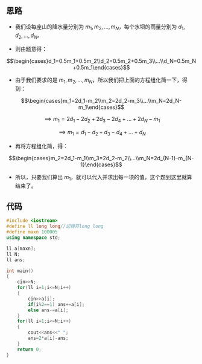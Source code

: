 ## 思路
 
- 我们设每座山的降水量分别为 $m_1,m_2,...,m_N$，每个水坝的雨量分别为 $d_1,d_2,...,d_N$。

- 则由题意得：

$$\begin{cases}d_1=0.5m_1+0.5m_2\\d_2=0.5m_2+0.5m_3\\...\\d_N=0.5m_N+0.5m_1\end{cases}$$

- 由于我们要求的是 $m_1,m_2,...,m_N$，所以我们把上面的方程组化简一下，得到：

$$\begin{cases}m_1=2d_1-m_2\\m_2=2d_2-m_3\\...\\m_N=2d_N-m_1\end{cases}$$

$$\implies m_1=2d_1-2d_2+2d_3-2d_4+...+2d_N-m_1$$

$$\implies m_1=d_1-d_2+d_3-d_4+...+d_N$$

- 再将方程组化简，得：

$$\begin{cases}m_2=2d_1-m_1\\m_3=2d_2-m_2\\...\\m_N=2d_{N-1}-m_{N-1}\end{cases}$$

- 所以，只要我们算出 $m_1$，就可以代入并求出每一项的值，这个题到这里就算结束了。

## 代码

```cpp
#include <iostream>
#define ll long long//记得开long long
#define maxn 100005
using namespace std;

ll a[maxn];
ll N;
ll ans;

int main()
{
	cin>>N;
	for(ll i=1;i<=N;i++)
	{
		cin>>a[i];
		if(i%2==1) ans+=a[i];
		else ans-=a[i];
	}
	for(ll i=1;i<=N;i++)
	{
		cout<<ans<<" ";
		ans=2*a[i]-ans;
	}
	return 0;
}
```
